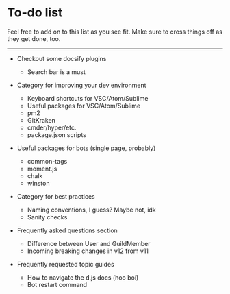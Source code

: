 # To-do list

Feel free to add on to this list as you see fit. Make sure to cross things off as they get done, too.

---

* Checkout some docsify plugins
	* Search bar is a must

* Category for improving your dev environment
	* Keyboard shortcuts for VSC/Atom/Sublime
	* Useful packages for VSC/Atom/Sublime
	* pm2
	* GitKraken
	* cmder/hyper/etc.
	* package.json scripts

* Useful packages for bots (single page, probably)
	* common-tags
	* moment.js
	* chalk
	* winston

* Category for best practices
	* Naming conventions, I guess? Maybe not, idk
	* Sanity checks

* Frequently asked questions section
	* Difference between User and GuildMember
	* Incoming breaking changes in v12 from v11

* Frequently requested topic guides
	* How to navigate the d.js docs (hoo boi)
	* Bot restart command
